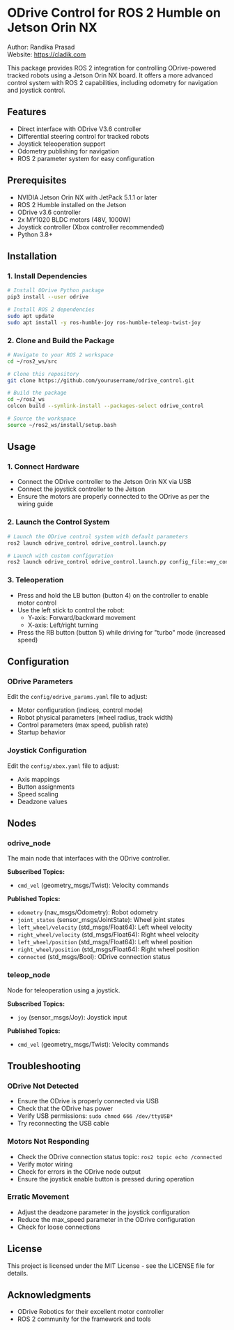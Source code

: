 # ODrive Control for ROS 2 Humble on Jetson Orin NX

Author: Randika Prasad  
Website: https://cladik.com

This package provides ROS 2 integration for controlling ODrive-powered tracked robots using a Jetson Orin NX board. It offers a more advanced control system with ROS 2 capabilities, including odometry for navigation and joystick control.

## Features

- Direct interface with ODrive V3.6 controller
- Differential steering control for tracked robots
- Joystick teleoperation support
- Odometry publishing for navigation
- ROS 2 parameter system for easy configuration

## Prerequisites

- NVIDIA Jetson Orin NX with JetPack 5.1.1 or later
- ROS 2 Humble installed on the Jetson
- ODrive v3.6 controller
- 2x MY1020 BLDC motors (48V, 1000W)
- Joystick controller (Xbox controller recommended)
- Python 3.8+

## Installation

### 1. Install Dependencies

```bash
# Install ODrive Python package
pip3 install --user odrive

# Install ROS 2 dependencies
sudo apt update
sudo apt install -y ros-humble-joy ros-humble-teleop-twist-joy
```

### 2. Clone and Build the Package

```bash
# Navigate to your ROS 2 workspace
cd ~/ros2_ws/src

# Clone this repository
git clone https://github.com/yourusername/odrive_control.git

# Build the package
cd ~/ros2_ws
colcon build --symlink-install --packages-select odrive_control

# Source the workspace
source ~/ros2_ws/install/setup.bash
```

## Usage

### 1. Connect Hardware

- Connect the ODrive controller to the Jetson Orin NX via USB
- Connect the joystick controller to the Jetson
- Ensure the motors are properly connected to the ODrive as per the wiring guide

### 2. Launch the Control System

```bash
# Launch the ODrive control system with default parameters
ros2 launch odrive_control odrive_control.launch.py

# Launch with custom configuration
ros2 launch odrive_control odrive_control.launch.py config_file:=my_config.yaml joy_config:=my_joystick.yaml
```

### 3. Teleoperation

- Press and hold the LB button (button 4) on the controller to enable motor control
- Use the left stick to control the robot:
  - Y-axis: Forward/backward movement
  - X-axis: Left/right turning
- Press the RB button (button 5) while driving for "turbo" mode (increased speed)

## Configuration

### ODrive Parameters

Edit the `config/odrive_params.yaml` file to adjust:

- Motor configuration (indices, control mode)
- Robot physical parameters (wheel radius, track width)
- Control parameters (max speed, publish rate)
- Startup behavior

### Joystick Configuration

Edit the `config/xbox.yaml` file to adjust:

- Axis mappings
- Button assignments
- Speed scaling
- Deadzone values

## Nodes

### odrive_node

The main node that interfaces with the ODrive controller.

**Subscribed Topics:**
- `cmd_vel` (geometry_msgs/Twist): Velocity commands

**Published Topics:**
- `odometry` (nav_msgs/Odometry): Robot odometry
- `joint_states` (sensor_msgs/JointState): Wheel joint states
- `left_wheel/velocity` (std_msgs/Float64): Left wheel velocity
- `right_wheel/velocity` (std_msgs/Float64): Right wheel velocity
- `left_wheel/position` (std_msgs/Float64): Left wheel position
- `right_wheel/position` (std_msgs/Float64): Right wheel position
- `connected` (std_msgs/Bool): ODrive connection status

### teleop_node

Node for teleoperation using a joystick.

**Subscribed Topics:**
- `joy` (sensor_msgs/Joy): Joystick input

**Published Topics:**
- `cmd_vel` (geometry_msgs/Twist): Velocity commands

## Troubleshooting

### ODrive Not Detected

- Ensure the ODrive is properly connected via USB
- Check that the ODrive has power
- Verify USB permissions: `sudo chmod 666 /dev/ttyUSB*`
- Try reconnecting the USB cable

### Motors Not Responding

- Check the ODrive connection status topic: `ros2 topic echo /connected`
- Verify motor wiring
- Check for errors in the ODrive node output
- Ensure the joystick enable button is pressed during operation

### Erratic Movement

- Adjust the deadzone parameter in the joystick configuration
- Reduce the max_speed parameter in the ODrive configuration
- Check for loose connections

## License

This project is licensed under the MIT License - see the LICENSE file for details.

## Acknowledgments

- ODrive Robotics for their excellent motor controller
- ROS 2 community for the framework and tools
